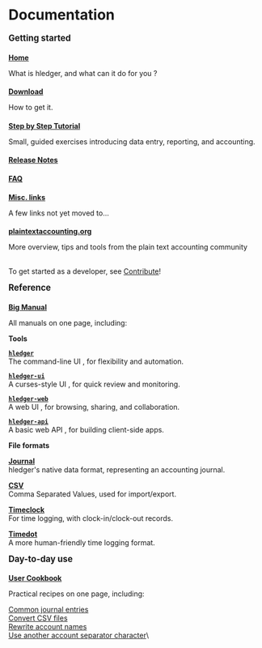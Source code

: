 # Documentation

<style>
h2 { font-size:larger; margin-top:0.5em; }
h3 { font-size:large; }
h4 { margin-bottom:0.2em; }
/*div.col-sm-5 { border:thin solid gray; }*/
</style>

<div class="container">
<div class="row">
<div class="col-sm-3">

## Getting started

#### [Home](index.html)
What is hledger, and what can it do for you ?

#### [Download](download.html)
How to get it.

#### [Step by Step Tutorial](step-by-step.html)
Small, guided exercises introducing data entry, reporting, and accounting.

#### [Release Notes](release-notes.html)

#### [FAQ](faq.html)

#### [Misc. links](more-docs.html)
A few links not yet moved to... 

#### [plaintextaccounting.org](http://plaintextaccounting.org)
More overview, tips and tools from the plain text accounting community

\
To get started as a developer, see [Contribute](developer-guide.html)!

</div>
<div class="col-sm-3">

## Reference

#### [Big Manual](manual.html)
All manuals on one page, including:

<div style="padding-left:0em;">

**Tools**

**[`hledger`](hledger.html)**\
The command-line UI
, for flexibility and automation.

**[`hledger-ui`](hledger-ui.html)**\
A curses-style UI
, for quick review and monitoring.

**[`hledger-web`](hledger-web.html)**\
A web UI
, for browsing, sharing, and collaboration.

**[`hledger-api`](hledger-api.html)**\
A basic web API
, for building client-side apps. 

**File formats**

**[Journal](journal.html)**\
hledger's native data format, representing an accounting journal.

**[CSV](csv.html)**\
Comma Separated Values, used for import/export.

**[Timeclock](timeclock.html)**\
For time logging, with clock-in/clock-out records.

**[Timedot](timedot.html)**\
A more human-friendly time logging format.

</div>

</div>
<div class="col-sm-3">

## Day-to-day use

#### [User Cookbook](cookbook.html)
Practical recipes on one page, including:

<div style="padding-left:0em;">

[Common journal entries](entries.html)\
[Convert CSV files](csv-import.html)\
[Rewrite account names](account-aliases.html)\
[Use another account separator character](account-separator.html)\

</div>

</div>
</div>
</div>
